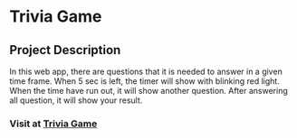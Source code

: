 # Trivia Game

## Project Description
In this web app, there are questions that it is needed to answer in a given time frame. When 5 sec is left, the timer will show with blinking red light. When the time have run out, it will show another question. After answering all question, it will show your result.

### Visit at [Trivia Game](https://minkkyaw.github.io/TriviaGame/)
